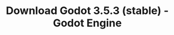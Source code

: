 ---
# Generated by /scripts/js/download_archive_generator !!! do not edit by hand !!!
title: 'Download Godot 3.5.3 (stable) - Godot Engine'
type: 'download/archive'
name: '3.5.3'
flavor: 'stable'
featured: '3'
release_date: '2023-09-25T03:00:00-00:00'
release_notes: '/article/maintenance-release-godot-3-5-3/'
links:
  android.apk:
    name: 'android.apk'
    title: 'Android'
    caption: 'Universal APK (ARM64 + ARMv7 + x86_64 + x86)'
    tags:
      - 'APK download'
      - 'ARM64/v7'
      - 'x86 (64 & 32 bit)'
    hosts:
      github_builds:
        regular: 'https://github.com/godotengine/godot-builds/releases/download/3.5.3-stable/Godot_v3.5.3-stable_android_editor.apk'
        mono: '#'
      github:
        regular: 'https://github.com/godotengine/godot/releases/download/3.5.3-stable/Godot_v3.5.3-stable_android_editor.apk'
        mono: '#'
  macos.universal:
    name: 'macos.universal'
    title: 'macOS'
    caption: 'Universal (x86_64 + Apple Silicon)'
    tags:
      - 'Intel/Apple Silicon'
      - '64 bit'
    hosts:
      github_builds:
        regular: 'https://github.com/godotengine/godot-builds/releases/download/3.5.3-stable/Godot_v3.5.3-stable_osx.universal.zip'
        mono: 'https://github.com/godotengine/godot-builds/releases/download/3.5.3-stable/Godot_v3.5.3-stable_mono_osx.universal.zip'
      github:
        regular: 'https://github.com/godotengine/godot/releases/download/3.5.3-stable/Godot_v3.5.3-stable_osx.universal.zip'
        mono: 'https://github.com/godotengine/godot/releases/download/3.5.3-stable/Godot_v3.5.3-stable_mono_osx.universal.zip'
  windows.64:
    name: 'windows.64'
    title: 'Windows'
    caption: 'Standard (x86_64)'
    tags:
      - '64 bit'
    hosts:
      github_builds:
        regular: 'https://github.com/godotengine/godot-builds/releases/download/3.5.3-stable/Godot_v3.5.3-stable_win64.exe.zip'
        mono: 'https://github.com/godotengine/godot-builds/releases/download/3.5.3-stable/Godot_v3.5.3-stable_mono_win64.zip'
      github:
        regular: 'https://github.com/godotengine/godot/releases/download/3.5.3-stable/Godot_v3.5.3-stable_win64.exe.zip'
        mono: 'https://github.com/godotengine/godot/releases/download/3.5.3-stable/Godot_v3.5.3-stable_mono_win64.zip'
  linux_server.headless.64:
    name: 'linux_server.headless.64'
    title: 'Linux Server'
    caption: 'Headless (x86_64)'
    tags:
      - '64 bit'
      - 'Headless'
    hosts:
      github_builds:
        regular: 'https://github.com/godotengine/godot-builds/releases/download/3.5.3-stable/Godot_v3.5.3-stable_linux_headless.64.zip'
        mono: 'https://github.com/godotengine/godot-builds/releases/download/3.5.3-stable/Godot_v3.5.3-stable_mono_linux_headless_64.zip'
      github:
        regular: 'https://github.com/godotengine/godot/releases/download/3.5.3-stable/Godot_v3.5.3-stable_linux_headless.64.zip'
        mono: 'https://github.com/godotengine/godot/releases/download/3.5.3-stable/Godot_v3.5.3-stable_mono_linux_headless_64.zip'
  web:
    name: 'web'
    title: 'Web editor'
    caption: ''
    tags:
      - 'Self-hosted'
      - 'Cross-platform'
    hosts:
      github_builds:
        regular: 'https://github.com/godotengine/godot-builds/releases/download/3.5.3-stable/Godot_v3.5.3-stable_web_editor.zip'
        mono: '#'
      github:
        regular: 'https://github.com/godotengine/godot/releases/download/3.5.3-stable/Godot_v3.5.3-stable_web_editor.zip'
        mono: '#'
  linux.64:
    name: 'linux.64'
    title: 'Linux'
    caption: 'Standard (x86_64)'
    tags:
      - '64 bit'
    hosts:
      github_builds:
        regular: 'https://github.com/godotengine/godot-builds/releases/download/3.5.3-stable/Godot_v3.5.3-stable_x11.64.zip'
        mono: 'https://github.com/godotengine/godot-builds/releases/download/3.5.3-stable/Godot_v3.5.3-stable_mono_x11_64.zip'
      github:
        regular: 'https://github.com/godotengine/godot/releases/download/3.5.3-stable/Godot_v3.5.3-stable_x11.64.zip'
        mono: 'https://github.com/godotengine/godot/releases/download/3.5.3-stable/Godot_v3.5.3-stable_mono_x11_64.zip'
  linux.32:
    name: 'linux.32'
    title: 'Linux'
    caption: 'Standard (x86)'
    tags:
      - '32 bit'
    hosts:
      github_builds:
        regular: 'https://github.com/godotengine/godot-builds/releases/download/3.5.3-stable/Godot_v3.5.3-stable_x11.32.zip'
        mono: 'https://github.com/godotengine/godot-builds/releases/download/3.5.3-stable/Godot_v3.5.3-stable_mono_x11_32.zip'
      github:
        regular: 'https://github.com/godotengine/godot/releases/download/3.5.3-stable/Godot_v3.5.3-stable_x11.32.zip'
        mono: 'https://github.com/godotengine/godot/releases/download/3.5.3-stable/Godot_v3.5.3-stable_mono_x11_32.zip'
  windows.32:
    name: 'windows.32'
    title: 'Windows'
    caption: 'Standard (x86)'
    tags:
      - '32 bit'
    hosts:
      github_builds:
        regular: 'https://github.com/godotengine/godot-builds/releases/download/3.5.3-stable/Godot_v3.5.3-stable_win32.exe.zip'
        mono: 'https://github.com/godotengine/godot-builds/releases/download/3.5.3-stable/Godot_v3.5.3-stable_mono_win32.zip'
      github:
        regular: 'https://github.com/godotengine/godot/releases/download/3.5.3-stable/Godot_v3.5.3-stable_win32.exe.zip'
        mono: 'https://github.com/godotengine/godot/releases/download/3.5.3-stable/Godot_v3.5.3-stable_mono_win32.zip'
  linux_server.64:
    name: 'linux_server.64'
    title: 'Linux Server'
    caption: 'Standard (x86_64)'
    tags:
      - '64 bit'
    hosts:
      github_builds:
        regular: 'https://github.com/godotengine/godot-builds/releases/download/3.5.3-stable/Godot_v3.5.3-stable_linux_server.64.zip'
        mono: 'https://github.com/godotengine/godot-builds/releases/download/3.5.3-stable/Godot_v3.5.3-stable_mono_linux_server_64.zip'
      github:
        regular: 'https://github.com/godotengine/godot/releases/download/3.5.3-stable/Godot_v3.5.3-stable_linux_server.64.zip'
        mono: 'https://github.com/godotengine/godot/releases/download/3.5.3-stable/Godot_v3.5.3-stable_mono_linux_server_64.zip'
  aar_library:
    name: 'aar_library'
    title: 'AAR library'
    caption: ''
    tags:
      - 'Android plugins'
      - 'Java'
      - 'Kotlin'
    hosts:
      github_builds:
        regular: 'https://github.com/godotengine/godot-builds/releases/download/3.5.3-stable/godot-lib.3.5.3.stable.release.aar'
        mono: 'https://github.com/godotengine/godot-builds/releases/download/3.5.3-stable/godot-lib.3.5.3.stable.mono.release.aar'
      github:
        regular: 'https://github.com/godotengine/godot/releases/download/3.5.3-stable/godot-lib.3.5.3.stable.release.aar'
        mono: 'https://github.com/godotengine/godot/releases/download/3.5.3-stable/godot-lib.3.5.3.stable.mono.release.aar'
  templates:
    name: 'templates'
    title: 'Export templates'
    caption: ''
    tags:
      - 'Used to export your games to all supported platforms'
    hosts:
      github_builds:
        regular: 'https://github.com/godotengine/godot-builds/releases/download/3.5.3-stable/Godot_v3.5.3-stable_export_templates.tpz'
        mono: 'https://github.com/godotengine/godot-builds/releases/download/3.5.3-stable/Godot_v3.5.3-stable_mono_export_templates.tpz'
      github:
        regular: 'https://github.com/godotengine/godot/releases/download/3.5.3-stable/Godot_v3.5.3-stable_export_templates.tpz'
        mono: 'https://github.com/godotengine/godot/releases/download/3.5.3-stable/Godot_v3.5.3-stable_mono_export_templates.tpz'
primaryPlatforms:
  - 'android.apk'
  - 'macos.universal'
  - 'windows.64'
  - 'linux_server.headless.64'
  - 'web'
  - 'templates'
---